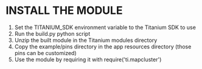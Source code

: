 INSTALL THE MODULE
==================

1. Set the TITANIUM_SDK environment variable to the Titanium SDK to use
2. Run the build.py python script
3. Unzip the built module in the Titanium modules directory
4. Copy the example/pins directory in the app resources directory (those pins can be customized) 
5. Use the module by requiring it with require('ti.mapcluster')
